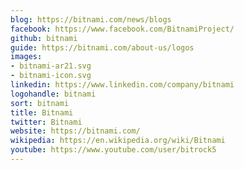 ```yaml
---
blog: https://bitnami.com/news/blogs
facebook: https://www.facebook.com/BitnamiProject/
github: bitnami
guide: https://bitnami.com/about-us/logos
images:
- bitnami-ar21.svg
- bitnami-icon.svg
linkedin: https://www.linkedin.com/company/bitnami
logohandle: bitnami
sort: bitnami
title: Bitnami
twitter: Bitnami
website: https://bitnami.com/
wikipedia: https://en.wikipedia.org/wiki/Bitnami
youtube: https://www.youtube.com/user/bitrock5
---
```


